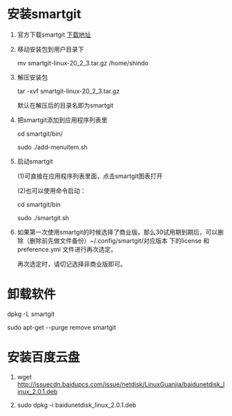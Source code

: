 # 安装smartgit 

1. 官方下载smartgit [下载地址](https://www.syntevo.com/smartgit/download/)

2. 移动安装包到用户目录下

   mv smartgit-linux-20_2_3.tar.gz /home/shindo

3. 解压安装包

   tar -xvf smartgit-linux-20_2_3.tar.gz 

   默认在解压后的目录名即为smartgit

4. 把smartgit添加到应用程序列表里

   cd smartgit/bin/

   sudo ./add-menuitem.sh 

5. 启动smartgit

   (1)可直接在应用程序列表里面，点击smartgit图表打开

   (2)也可以使用命令启动：

   cd smartgit/bin

   sudo ./smartgit.sh

6. 如果第一次使用smartgit的时候选择了商业版，那么30试用期到期后，可以删除（删除前先做文件备份）~/.config/smartgit/对应版本 下的license  和 preference.yml 文件进行再次选定。

   再次选定时，请切记选择非商业版即可。



# 卸载软件

dpkg -L smartgit

sudo apt-get  --purge remove smartgit



# 安装百度云盘

1. wget http://issuecdn.baidupcs.com/issue/netdisk/LinuxGuanjia/baidunetdisk_linux_2.0.1.deb

2. sudo dpkg -i baidunetdisk_linux_2.0.1.deb


